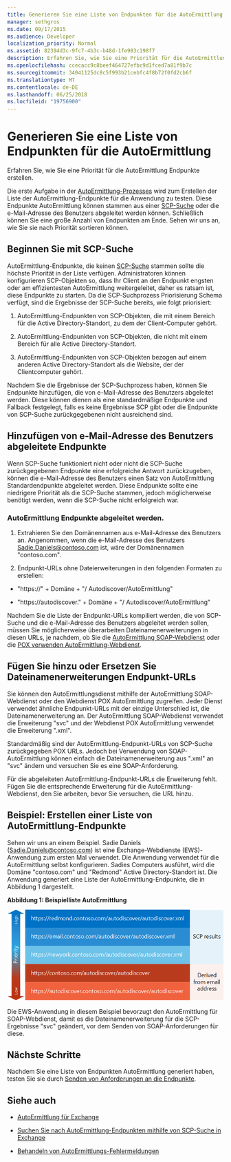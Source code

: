 ```yaml
---
title: Generieren Sie eine Liste von Endpunkten für die AutoErmittlung
manager: sethgros
ms.date: 09/17/2015
ms.audience: Developer
localization_priority: Normal
ms.assetid: 82394d3c-9fc7-4b3c-b48d-1fe983c198f7
description: Erfahren Sie, wie Sie eine Priorität für die AutoErmittlung Endpunkte erstellen.
ms.openlocfilehash: ccecacc9c8beef464727efbc9d1fced7a81f9b7c
ms.sourcegitcommit: 34041125dc8c5f993b21cebfc4f8b72f0fd2cb6f
ms.translationtype: MT
ms.contentlocale: de-DE
ms.lasthandoff: 06/25/2018
ms.locfileid: "19756900"
---
```

# <a name="generate-a-list-of-autodiscover-endpoints"></a>Generieren Sie eine Liste von Endpunkten für die AutoErmittlung

Erfahren Sie, wie Sie eine Priorität für die AutoErmittlung Endpunkte erstellen.
  
Die erste Aufgabe in der [AutoErmittlung-Prozesses](autodiscover-for-exchange.md) wird zum Erstellen der Liste der AutoErmittlung-Endpunkte für die Anwendung zu testen. Diese Endpunkte AutoErmittlung können stammen aus einer [SCP-Suche](how-to-find-autodiscover-endpoints-by-using-scp-lookup-in-exchange.md) oder die e-Mail-Adresse des Benutzers abgeleitet werden können. Schließlich können Sie eine große Anzahl von Endpunkten am Ende. Sehen wir uns an, wie Sie sie nach Priorität sortieren können. 
  
## <a name="start-with-scp-lookup"></a>Beginnen Sie mit SCP-Suche
<a name="bk_StartWithScp"> </a>

AutoErmittlung-Endpunkte, die keinen [SCP-Suche](how-to-find-autodiscover-endpoints-by-using-scp-lookup-in-exchange.md) stammen sollte die höchste Priorität in der Liste verfügen. Administratoren können konfigurieren SCP-Objekten so, dass Ihr Client an den Endpunkt engsten oder am effizientesten AutoErmittlung weitergeleitet, daher es ratsam ist, diese Endpunkte zu starten. Da die SCP-Suchprozess Priorisierung Schema verfügt, sind die Ergebnisse der SCP-Suche bereits, wie folgt priorisiert: 
  
1. AutoErmittlung-Endpunkten von SCP-Objekten, die mit einem Bereich für die Active Directory-Standort, zu dem der Client-Computer gehört.
    
2. AutoErmittlung-Endpunkten von SCP-Objekten, die nicht mit einem Bereich für alle Active Directory-Standort.
    
3. AutoErmittlung-Endpunkten von SCP-Objekten bezogen auf einem anderen Active Directory-Standort als die Website, der der Clientcomputer gehört.
    
Nachdem Sie die Ergebnisse der SCP-Suchprozess haben, können Sie Endpunkte hinzufügen, die von e-Mail-Adresse des Benutzers abgeleitet werden. Diese können dienen als eine standardmäßige Endpunkte und Fallback festgelegt, falls es keine Ergebnisse SCP gibt oder die Endpunkte von SCP-Suche zurückgegebenen nicht ausreichend sind.
  
## <a name="add-endpoints-derived-from-the-users-email-address"></a>Hinzufügen von e-Mail-Adresse des Benutzers abgeleitete Endpunkte
<a name="bk_AddDerivedEndpoints"> </a>

Wenn SCP-Suche funktioniert nicht oder nicht die SCP-Suche zurückgegebenen Endpunkte eine erfolgreiche Antwort zurückzugeben, können die e-Mail-Adresse des Benutzers einen Satz von AutoErmittlung Standardendpunkte abgeleitet werden. Diese Endpunkte sollte eine niedrigere Priorität als die SCP-Suche stammen, jedoch möglicherweise benötigt werden, wenn die SCP-Suche nicht erfolgreich war.
  
### <a name="to-derive-autodiscover-endpoints"></a>AutoErmittlung Endpunkte abgeleitet werden.

1. Extrahieren Sie den Domänennamen aus e-Mail-Adresse des Benutzers an. Angenommen, wenn die e-Mail-Adresse des Benutzers Sadie.Daniels@contoso.com ist, wäre der Domänennamen "contoso.com".
    
2. Endpunkt-URLs ohne Dateierweiterungen in den folgenden Formaten zu erstellen:
    
  - "https://" + Domäne + "/ Autodiscover/AutoErmittlung"
    
  - "https://autodiscover." + Domäne + "/ Autodiscover/AutoErmittlung"
    
Nachdem Sie die Liste der Endpunkt-URLs kompiliert werden, die von SCP-Suche und die e-Mail-Adresse des Benutzers abgeleitet werden sollen, müssen Sie möglicherweise überarbeiten Dateinamenerweiterungen in diesen URLs, je nachdem, ob Sie die [AutoErmittlung SOAP-Webdienst](http://msdn.microsoft.com/library/61c21ea9-7fea-4f56-8ada-bf80e1e6b074%28Office.15%29.aspx) oder die [POX verwenden AutoErmittlung-Webdienst](http://msdn.microsoft.com/library/877152f0-f4b1-4f63-b2ce-924f4bdf2d20%28Office.15%29.aspx).
  
## <a name="add-or-replace-file-name-extensions-in-endpoint-urls"></a>Fügen Sie hinzu oder Ersetzen Sie Dateinamenerweiterungen Endpunkt-URLs
<a name="bk_FileExtensions"> </a>

Sie können den AutoErmittlungsdienst mithilfe der AutoErmittlung SOAP-Webdienst oder den Webdienst POX AutoErmittlung zugreifen. Jeder Dienst verwendet ähnliche Endpunkt-URLs mit der einzige Unterschied ist, die Dateinamenerweiterung an. Der AutoErmittlung SOAP-Webdienst verwendet die Erweiterung "svc" und der Webdienst POX AutoErmittlung verwendet die Erweiterung ".xml".
  
Standardmäßig sind der AutoErmittlung-Endpunkt-URLs von SCP-Suche zurückgegeben POX URLs. Jedoch bei Verwendung von SOAP-AutoErmittlung können einfach die Dateinamenerweiterung aus ".xml" an "svc" ändern und versuchen Sie es eine SOAP-Anforderung.
  
Für die abgeleiteten AutoErmittlung-Endpunkt-URLs die Erweiterung fehlt. Fügen Sie die entsprechende Erweiterung für die AutoErmittlung-Webdienst, den Sie arbeiten, bevor Sie versuchen, die URL hinzu.
  
## <a name="example-generating-a-list-of-autodiscover-endpoints"></a>Beispiel: Erstellen einer Liste von AutoErmittlung-Endpunkte
<a name="bk_Example"> </a>

Sehen wir uns an einem Beispiel. Sadie Daniels (Sadie.Daniels@contoso.com) ist eine Exchange-Webdienste (EWS)-Anwendung zum ersten Mal verwendet. Die Anwendung verwendet für die AutoErmittlung selbst konfigurieren. Sadies Computers ausführt, wird die Domäne "contoso.com" und "Redmond" Active Directory-Standort ist. Die Anwendung generiert eine Liste der AutoErmittlung-Endpunkte, die in Abbildung 1 dargestellt.
  
**Abbildung 1: Beispielliste AutoErmittlung**

![Eine Beispielliste mit Endpunkten für die AutoErmittlung, in der über die SCP-Suche abgerufene Endpunkte mit einer höheren Priorität angezeigt werden als abgeleitete Endpunkte](media/Ex15_Autodiscover_GenerateList_Example.png)
  
Die EWS-Anwendung in diesem Beispiel bevorzugt den AutoErmittlung für SOAP-Webdienst, damit es die Dateinamenerweiterung für die SCP-Ergebnisse "svc" geändert, vor dem Senden von SOAP-Anforderungen für diese.
  
## <a name="next-steps"></a>Nächste Schritte
<a name="bk_NextSteps"> </a>

Nachdem Sie eine Liste von Endpunkten AutoErmittlung generiert haben, testen Sie sie durch [Senden von Anforderungen an die Endpunkte](how-to-get-user-settings-from-exchange-by-using-autodiscover.md).
  
## <a name="see-also"></a>Siehe auch


- [AutoErmittlung für Exchange](autodiscover-for-exchange.md)
    
- [Suchen Sie nach AutoErmittlung-Endpunkten mithilfe von SCP-Suche in Exchange](how-to-find-autodiscover-endpoints-by-using-scp-lookup-in-exchange.md)
    
- [Behandeln von AutoErmittlungs-Fehlermeldungen](handling-autodiscover-error-messages.md)
    

